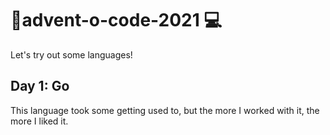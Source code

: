 # 🎄advent-o-code-2021 💻
Let's try out some languages!

## Day 1: Go

This language took some getting used to, but the more I worked with it, the more I liked it.